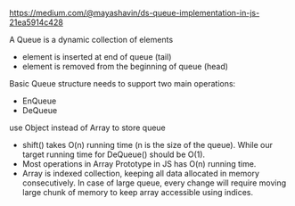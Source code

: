 https://medium.com/@mayashavin/ds-queue-implementation-in-js-21ea5914c428

A Queue is a dynamic collection of elements

- element is inserted at end of queue (tail)
- element is removed from the beginning of queue (head)

Basic Queue structure needs to support two main operations:

- EnQueue
- DeQueue

use Object instead of Array to store queue

- shift() takes O(n) running time (n is the size of the queue). While our target running time for DeQueue() should be O(1).
- Most operations in Array Prototype in JS has O(n) running time.
- Array is indexed collection, keeping all data allocated in memory consecutively. In case of large queue, every change will require moving large chunk of memory to keep array accessible using indices.
